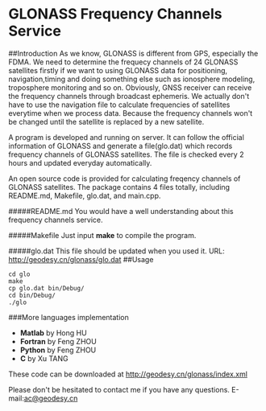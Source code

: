 # GLONASS Frequency Channels Service
##Introduction
As we know, GLONASS is different from GPS, especially the FDMA. We need to determine the frequecy channels of 24 GLONASS satellites firstly if we want to using GLONASS data for positioning, navigation,timing and doing something else such as ionosphere modeling, troposphere monitoring and so on. Obviously, GNSS receiver can receive the frequency channels through broadcast ephemeris. We actually don't have to use the navigation file to calculate frequencies of satellites everytime when we process data. Because the frequency channels won't be changed until the satellite is replaced by a new satellite.

A program is developed and running on server. It can follow the official information of GLONASS and generate a file(glo.dat) which records frequency channels of GLONASS satellites. The file is checked every 2 hours and updated everyday automatically.

An open source code is provided for calculating freqency channels of GLONASS satellites. The package contains 4 files totally, including README.md, Makefile, glo.dat, and main.cpp.

#####README.md
You would have a well understanding about this frequency channels service.

#####Makefile
Just input <b>make</b> to compile the program.

#####glo.dat
This file should be updated when you used it. 
URL: http://geodesy.cn/glonass/glo.dat
##Usage
```
cd glo
make
cp glo.dat bin/Debug/
cd bin/Debug/
./glo
```
###More languages implementation
- <b>Matlab</b> by Hong HU
- <b>Fortran</b> by Feng ZHOU
- <b>Python</b> by Feng ZHOU
- <b>C</b> by Xu TANG

These code can be downloaded at http://geodesy.cn/glonass/index.xml



Please don't be hesitated to contact me if you have any questions.
E-mail:ac@geodesy.cn

